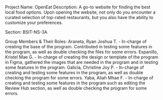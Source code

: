 Project Name: OpenEat
Description: A go-to website for finding the best local food options. Upon opening the website, not only do you encounter a curated selection of top-rated restaurants, but you also have the ability to customize your preferences.

Section: BSIT-NS-3A

Group Members & Their Roles: 
Araneta, Ryan Joshua T.     -   In-charge of creating the base of the program. Contributed in testing some features in the program, as well as double checking the files for some errors.
Espanillo, Kristel Mae G.   -   In-charge of creating the design or template of the program in Figma, gathered the images that are needed in the program and in testing some features in the program.
Galicia, Christine Joy P.   -   In-charge of creating and testing some features in the program, as well as double checking the program for some errors.
Yaba, Aliah Mhae F.         -   In-charge of creating and testing some features in the program such as editing the Review Hub section, as well as double checking the program for some errors.
